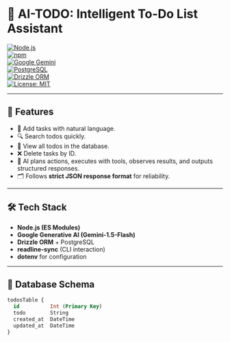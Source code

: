 # 🧠 AI-TODO: Intelligent To-Do List Assistant  

[![Node.js](https://img.shields.io/badge/Node.js-18+-green?logo=node.js)](https://nodejs.org/)  
[![npm](https://img.shields.io/badge/npm-v10+-red?logo=npm)](https://www.npmjs.com/)  
[![Google Gemini](https://img.shields.io/badge/Google-Gemini-blue?logo=google)](https://ai.google.dev/)  
[![PostgreSQL](https://img.shields.io/badge/PostgreSQL-DB-blue?logo=postgresql)](https://www.postgresql.org/)  
[![Drizzle ORM](https://img.shields.io/badge/Drizzle-ORM-orange)](https://orm.drizzle.team/)  
[![License: MIT](https://img.shields.io/badge/License-MIT-yellow.svg)](LICENSE)  

---

## 🚀 Features  
- 📌 Add tasks with natural language.  
- 🔍 Search todos quickly.  
- 📂 View all todos in the database.  
- ❌ Delete tasks by ID.  
- 🧠 AI plans actions, executes with tools, observes results, and outputs structured responses.  
- 🗂️ Follows **strict JSON response format** for reliability.  

---

## 🛠️ Tech Stack  
- **Node.js (ES Modules)**  
- **Google Generative AI (Gemini-1.5-Flash)**  
- **Drizzle ORM** + PostgreSQL  
- **readline-sync** (CLI interaction)  
- **dotenv** for configuration  

---

## 📂 Database Schema  

```sql
todosTable {
  id          Int (Primary Key)
  todo        String
  created_at  DateTime
  updated_at  DateTime
}
